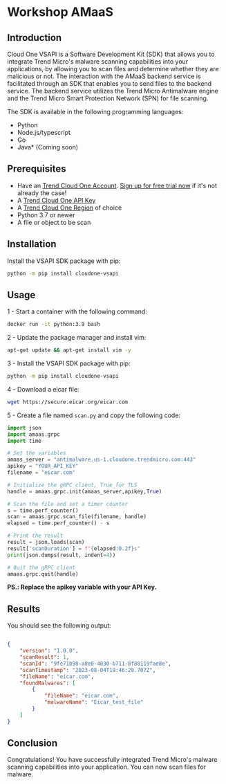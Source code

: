 # Workshop AMaaS

## Introduction
Cloud One VSAPI is a Software Development Kit (SDK) that allows you to integrate Trend Micro's malware scanning capabilities into your applications, by allowing you to scan files and determine whether they are malicious or not. The interaction with the AMaaS backend service is facilitated through an SDK that enables you to send files to the backend service. The backend service utilizes the Trend Micro Antimalware engine and the Trend Micro Smart Protection Network (SPN) for file scanning.

The SDK is available in the following programming languages:
- Python
- Node.js/typescript
- Go
- Java* (Coming soon)

## Prerequisites

- Have an [Trend Cloud One Account](https://cloudone.trendmicro.com). [Sign up for free trial now](https://cloudone.trendmicro.com/trial) if it's not already the case!
- A [Trend Cloud One API Key](https://cloudone.trendmicro.com/docs/identity-and-account-management/c1-api-key/#new-api-key)
- A [Trend Cloud One Region](https://cloudone.trendmicro.com/docs/identity-and-account-management/c1-regions/) of choice
- Python 3.7 or newer
- A file or object to be scan

## Installation

Install the VSAPI SDK package with pip:

```sh
python -m pip install cloudone-vsapi
```

## Usage

1 - Start a container with the following command:

```sh
docker run -it python:3.9 bash
```

2 - Update the package manager and install vim:
  
  ```sh
  apt-get update && apt-get install vim -y
  ```

3 - Install the VSAPI SDK package with pip:

```sh
python -m pip install cloudone-vsapi
```

4 - Download a eicar file:

```sh
wget https://secure.eicar.org/eicar.com
```

5 - Create a file named `scan.py` and copy the following code:

```python
import json
import amaas.grpc
import time

# Set the variables
amaas_server = "antimalware.us-1.cloudone.trendmicro.com:443"
apikey = "YOUR_API_KEY"
filename = "eicar.com"

# Initialize the gRPC client, True for TLS
handle = amaas.grpc.init(amaas_server,apikey,True)

# Scan the file and set a timer counter
s = time.perf_counter()
scan = amaas.grpc.scan_file(filename, handle)
elapsed = time.perf_counter() - s

# Print the result
result = json.loads(scan)
result['scanDuration'] = f"{elapsed:0.2f}s"
print(json.dumps(result, indent=4))

# Quit the gRPC client
amaas.grpc.quit(handle)

```
**PS.: Replace the apikey variable with your API Key.**

## Results

You should see the following output:

```json

{
    "version": "1.0.0",
    "scanResult": 1,
    "scanId": "9fe71b98-a8e0-4030-b711-8f88119fae8e",
    "scanTimestamp": "2023-08-04T19:46:28.707Z",
    "fileName": "eicar.com",
    "foundMalwares": [
        {
            "fileName": "eicar.com",
            "malwareName": "Eicar_test_file"
        }
    ]
}

```

## Conclusion
Congratulations! You have successfully integrated Trend Micro's malware scanning capabilities into your application. You can now scan files for malware.
